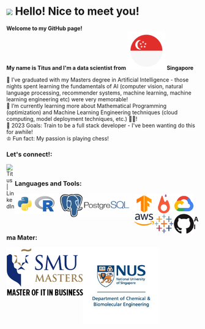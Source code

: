 <h1><img src="https://emojis.slackmojis.com/emojis/images/1531849430/4246/blob-sunglasses.gif?1531849430" width="30"/> Hello! Nice to meet you!</h1>


<p><b> Welcome to my GitHub page! </br> My name is Titus and I'm a data scientist from <img src="./Pictures/singapore.png" width="100"/> Singapore</b>

🏫 I’ve graduated with my Masters degree in Artificial Intelligence - those nights spent learning the fundamentals of AI (computer vision, natural language processing, recommender systems, machine learning, machine learning engineering etc) were very memorable!<br>
🌱 I’m currently learning more about Mathematical Programming (optimization) and Machine Learning Engineering techniques (cloud computing, model deployment techniques, etc.) 👨‍💻! <br>
🥅 2023 Goals: Train to be a full stack developer - I've been wanting do this for awhile! <br>
♔ Fun fact: My passion is playing chess! <br>

### Let's connect!:
[<img align="left" alt="Titus | LinkedIn" width="22px" src="https://cdn.jsdelivr.net/npm/simple-icons@v3/icons/linkedin.svg" />][linkedin]

<br>

### Languages and Tools:

<img align="left" title="Python" width="52px" src="./Pictures/python.png" />
<img align="left" title="R" width="52px" src="./Pictures/r.png" />
<img align="left" title="SQL" width="208px" src="./Pictures/PostGreSQL.png" />
<img align="left" title="Tensorflow" width="52px" src="./Pictures/tf.png" />
<img align="left" title="PyTorch" width="52px" src="./Pictures/torch.webp" />
<img align="left" title="Google Cloud Platform" width="52px" src="./Pictures/gcp.webp" />
<img align="left" title="Amazon Web Services" width="52px" src="./Pictures/aws.png" />
<img align="left" title="Tableau" width="52px" src="./Pictures/tableau.png" />
<img align="left" title="GitHub" width="52px" src="./Pictures/github.png" /><br />

<br>

### Alma Mater:
<img align="left" title="SMU" width="200px" src="./Pictures/smumitb.png" />
<img align="left" title="NUS" width="200px" src="./Pictures/nuschbe.jpeg" />

[linkedin]: https://www.linkedin.com/in/titus-lim-hsien-yong/
